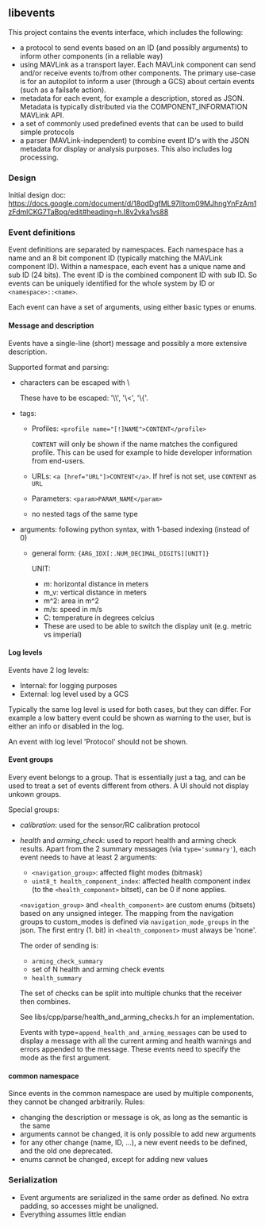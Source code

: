 ## libevents

This project contains the events interface, which includes the following:
- a protocol to send events based on an ID (and possibly arguments) to inform other components (in a reliable way)
- using MAVLink as a transport layer.
  Each MAVLink component can send and/or receive events to/from other components.
  The primary use-case is for an autopilot to inform a user (through a GCS) about certain events (such as a failsafe action).
- metadata for each event, for example a description, stored as JSON.
  Metadata is typically distributed via the COMPONENT_INFORMATION MAVLink API.
- a set of commonly used predefined events that can be used to build simple protocols
- a parser (MAVLink-independent) to combine event ID's with the JSON metadata for display or analysis purposes.
  This also includes log processing.

### Design
Initial design doc: https://docs.google.com/document/d/18qdDgfML97lItom09MJhngYnFzAm1zFdmlCKG7TaBpg/edit#heading=h.l8v2vka1vs88

### Event definitions
Event definitions are separated by namespaces.
Each namespace has a name and an 8 bit component ID (typically matching the MAVLink component ID).
Within a namespace, each event has a unique name and sub ID (24 bits). The event ID is the combined component ID with sub ID.
So events can be uniquely identified for the whole system by ID or `<namespace>::<name>`.

Each event can have a set of arguments, using either basic types or enums.

#### Message and description
Events have a single-line (short) message and possibly a more extensive description.

Supported format and parsing:
- characters can be escaped with \\

  These have to be escaped: '\\\\', '\\<', '\\{'.
- tags:
  - Profiles: `<profile name="[!]NAME">CONTENT</profile>`

    `CONTENT` will only be shown if the name matches the configured profile.
	This can be used for example to hide developer information from end-users.
  - URLs: `<a [href="URL"]>CONTENT</a>`.
    If href is not set, use `CONTENT` as `URL`
  - Parameters: `<param>PARAM_NAME</param>`
  - no nested tags of the same type
- arguments: following python syntax, with 1-based indexing (instead of 0)
  - general form: `{ARG_IDX[:.NUM_DECIMAL_DIGITS][UNIT]}`

    UNIT:
      - m: horizontal distance in meters
      - m_v: vertical distance in meters
      - m^2: area in m^2
      - m/s: speed in m/s
      - C: temperature in degrees celcius
      - These are used to be able to switch the display unit (e.g. metric vs
        imperial)

#### Log levels
Events have 2 log levels:
- Internal: for logging purposes
- External: log level used by a GCS

Typically the same log level is used for both cases, but they can differ.
For example a low battery event could be shown as warning to the user, but is either an info or disabled in the log.

An event with log level 'Protocol' should not be shown.

#### Event groups
Every event belongs to a group. That is essentially just a tag, and can be used to treat a set of events different from others.
A UI should not display unkown groups.

Special groups:
- *calibration*: used for the sensor/RC calibration protocol
- *health* and *arming_check*: used to report health and arming check results.
  Apart from the 2 summary messages (via `type='summary'`), each event needs to have at least 2 arguments:
  - `<navigation_group>`: affected flight modes (bitmask)
  - `uint8_t health_component_index`: affected health component index (to the `<health_component>` bitset), can be 0 if none applies.

  `<navigation_group>` and `<health_component>` are custom enums (bitsets) based on any unsigned integer.
  The mapping from the navigation groups to custom_modes is defined via `navigation_mode_groups` in the json.
  The first entry (1. bit) in `<health_component>` must always be 'none'.

  The order of sending is:
  - `arming_check_summary`
  - set of N health and arming check events
  - `health_summary`

  The set of checks can be split into multiple chunks that the receiver then combines.

  See libs/cpp/parse/health_and_arming_checks.h for an implementation.

  Events with type=`append_health_and_arming_messages` can be used to display a message with all the current arming and health warnings and errors appended to the message.
  These events need to specify the mode as the first argument.

#### common namespace
Since events in the common namespace are used by multiple components, they cannot be changed arbitrarily.
Rules:
- changing the description or message is ok, as long as the semantic is the same
- arguments cannot be changed, it is only possible to add new arguments
- for any other change (name, ID, ...), a new event needs to be defined, and the old one deprecated.
- enums cannot be changed, except for adding new values

### Serialization
- Event arguments are serialized in the same order as defined.
  No extra padding, so accesses might be unaligned.
- Everything assumes little endian



